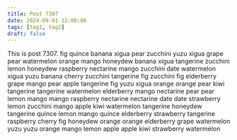 ```yaml
---
title: Post 7307
date: 2024-09-01 12:00:00
tags: [tag1, tag2]
draft: false
---
```

This is post 7307.
fig
quince
banana
xigua
pear
zucchini
yuzu
xigua
grape
pear
watermelon
orange
mango
honeydew
banana
xigua
tangerine
zucchini
lemon
honeydew
raspberry
nectarine
mango
zucchini
date
watermelon
xigua
yuzu
banana
cherry
zucchini
tangerine
fig
zucchini
fig
elderberry
grape
mango
pear
apple
tangerine
fig
yuzu
xigua
orange
orange
pear
kiwi
tangerine
tangerine
watermelon
elderberry
mango
nectarine
pear
pear
lemon
mango
mango
raspberry
nectarine
nectarine
date
date
strawberry
lemon
zucchini
mango
apple
kiwi
watermelon
tangerine
honeydew
tangerine
quince
lemon
mango
quince
elderberry
strawberry
tangerine
raspberry
cherry
fig
honeydew
orange
orange
elderberry
grape
watermelon
yuzu
yuzu
orange
mango
lemon
apple
apple
kiwi
strawberry
watermelon
